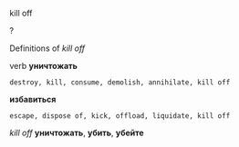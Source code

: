 kill off

?


Definitions of _kill off_

verb
**уничтожать**

    destroy, kill, consume, demolish, annihilate, kill off
**избавиться**

    escape, dispose of, kick, offload, liquidate, kill off

_kill off_
**уничтожать**, **убить**, **убейте**